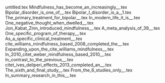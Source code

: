 untitled.tex
Mindfulness_has_become_an_increasingly__.tex
Bipolar_disorder_is_one_of__.tex
Bipolar_I_disorder_is_a__1.tex
The_primary_treatment_for_bipolar__.tex
In_modern_life_it_is__.tex
One_negative_thought_when_dwelled__.tex
Jon_Kabat_Zinn_introduced_mindfulness__.tex
A_meta_analysis_of_39__.tex
One_specific_program_of_therapy__.tex
As_a_specific_clinical_treatment__.tex
cite_williams_mindfulness_based_2008_completed_the__.tex
Expanding_upon_the_cite_williams_mindfulness__.tex
In_2010_citet_weber_mindfulness_based_2010__.tex
In_contrast_to_the_previous__.tex
citet_ives_deliperi_effects_2013_completed_an__.tex
The_sixth_and_final_study__.tex
From_the_6_studies_only__.tex
In_summary_research_in_this__.tex
